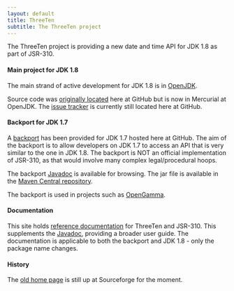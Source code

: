 ```yaml
---
layout: default
title: ThreeTen
subtitle: The ThreeTen project
---
```


The ThreeTen project is providing a new date and time API for JDK 1.8 as part of JSR-310.

#### Main project for JDK 1.8

The main strand of active development for JDK 1.8 is in [OpenJDK](http://openjdk.java.net/projects/threeten/).

Source code was [originally located](https://github.com/ThreeTen/threeten) here at GitHub but is now in Mercurial at OpenJDK.
The [issue tracker](https://github.com/ThreeTen/threeten/issues) is currently still located here at GitHub.

#### Backport for JDK 1.7

A [backport](https://github.com/ThreeTen/threetenbp) has been provided for JDK 1.7 hosted here at GitHub.
The aim of the backport is to allow developers on JDK 1.7 to access an API that is very similar to the one in JDK 1.8.
The backport is NOT an official implementation of JSR-310, as that would involve many complex legal/procedural hoops.

The backport [Javadoc](http://threeten.github.com/threetenbp/apidocs) is available for browsing.
The jar file is available in the [Maven Central repository](http://search.maven.org/#search%7Cgav%7C1%7Cg%3A%22org.threeten%22%20AND%20a%3A%22threetenbp%22).

The backport is used in projects such as [OpenGamma](https://github.com/OpenGamma/OG-Platform).

#### Documentation

This site holds [reference documentation](articles/index.html) for ThreeTen and JSR-310.
This supplements the [Javadoc](http://threeten.github.com/threetenbp/apidocs), providing a broader user guide.
The documentation is applicable to both the backport and JDK 1.8 - only the package name changes.

#### History

The [old home page](http://threeten.sourceforge.net) is still up at Sourceforge for the moment.
